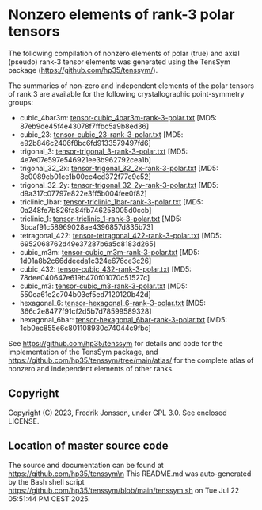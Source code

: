 # Nonzero elements of rank-3 polar tensors

The following compilation of nonzero elements of polar (true) and axial (pseudo) rank-3 tensor elements was  generated using the TensSym package (https://github.com/hp35/tenssym/).

The summaries of non-zero and independent elements of the polar tensors of rank 3 are available for the following crystallographic point-symmetry groups:
- cubic_4bar3m: [tensor-cubic_4bar3m-rank-3-polar.txt](tensor-cubic_4bar3m-rank-3-polar.txt) [MD5: 87eb9de45f4e43078f7ffbc5a9b8ed36]
- cubic_23: [tensor-cubic_23-rank-3-polar.txt](tensor-cubic_23-rank-3-polar.txt) [MD5: e92b846c2406f8bc6fd9133579497fd6]
- trigonal_3: [tensor-trigonal_3-rank-3-polar.txt](tensor-trigonal_3-rank-3-polar.txt) [MD5: 4e7e07e597e546921ee3b962792cea1b]
- trigonal_32_2x: [tensor-trigonal_32_2x-rank-3-polar.txt](tensor-trigonal_32_2x-rank-3-polar.txt) [MD5: 8e0089cb01ce1b00cc4ed372f77c9c52]
- trigonal_32_2y: [tensor-trigonal_32_2y-rank-3-polar.txt](tensor-trigonal_32_2y-rank-3-polar.txt) [MD5: d9a317c07797e822e3ff5b004fee0f82]
- triclinic_1bar: [tensor-triclinic_1bar-rank-3-polar.txt](tensor-triclinic_1bar-rank-3-polar.txt) [MD5: 0a248fe7b826fa84fb746258005d0ccb]
- triclinic_1: [tensor-triclinic_1-rank-3-polar.txt](tensor-triclinic_1-rank-3-polar.txt) [MD5: 3bcaf91c58969028ae4396857d835b73]
- tetragonal_422: [tensor-tetragonal_422-rank-3-polar.txt](tensor-tetragonal_422-rank-3-polar.txt) [MD5: 6952068762d49e37287b6a5d8183d265]
- cubic_m3m: [tensor-cubic_m3m-rank-3-polar.txt](tensor-cubic_m3m-rank-3-polar.txt) [MD5: 1d01a8b2c66ddeeda1c324e676ce3c26]
- cubic_432: [tensor-cubic_432-rank-3-polar.txt](tensor-cubic_432-rank-3-polar.txt) [MD5: 78dee040647e619b470f01070c51527c]
- cubic_m3: [tensor-cubic_m3-rank-3-polar.txt](tensor-cubic_m3-rank-3-polar.txt) [MD5: 550ca61e2c704b03ef5ed7120120b42d]
- hexagonal_6: [tensor-hexagonal_6-rank-3-polar.txt](tensor-hexagonal_6-rank-3-polar.txt) [MD5: 366c2e8477f91cf2d5b7d78599589328]
- hexagonal_6bar: [tensor-hexagonal_6bar-rank-3-polar.txt](tensor-hexagonal_6bar-rank-3-polar.txt) [MD5: 1cb0ec855e6c801108930c74044c9fbc]

See https://github.com/hp35/tenssym for details and code for the implementation of the TensSym package, and https://github.com/hp35/tenssym/tree/main/atlas/ for the complete atlas of nonzero and independent elements of other ranks.

## Copyright
Copyright (C) 2023, Fredrik Jonsson, under GPL 3.0. See enclosed LICENSE.

## Location of master source code
The source and documentation can be found at https://github.com/hp35/tenssym\n
This README.md was auto-generated by the Bash shell script https://github.com/hp35/tenssym/blob/main/tenssym.sh on Tue Jul 22 05:51:44 PM CEST 2025.
